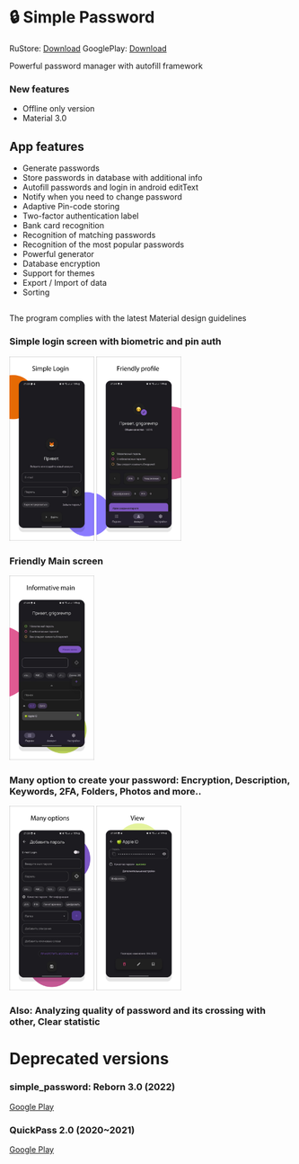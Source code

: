 # :lock: Simple Password

RuStore: [Download](https://apps.rustore.ru/app/com.mikhailgrigorev.simple_password)
GooglePlay: [Download](https://play.google.com/store/apps/details?id=com.mikhailgrigorev.simple_password)

Powerful password manager with autofill framework

### New features

- Offline only version
- Material 3.0

## App features

- Generate passwords
- Store passwords in database with additional info
- Autofill passwords and login in android editText
- Notify when you need to change password
- Adaptive Pin-code storing
- Two-factor authentication label
- Bank card recognition
- Recognition of matching passwords
- Recognition of the most popular passwords
- Powerful generator
- Database encryption
- Support for themes
- Export / Import of data
- Sorting

##
The program complies with the latest Material design guidelines

### Simple login screen with biometric and pin auth

<img src="https://github.com/MikhailGrigorevP/QuickPass-Mobile-Password-manager/blob/master/images/sc1.png" width="30%">
<img src="https://github.com/MikhailGrigorevP/QuickPass-Mobile-Password-manager/blob/master/images/sc2.png" width="30%">

### Friendly Main screen

<img src="https://github.com/MikhailGrigorevP/QuickPass-Mobile-Password-manager/blob/master/images/sc3.png" width="30%">

### Many option to create your password: Encryption, Description, Keywords, 2FA, Folders, Photos and more..

<img src="https://github.com/MikhailGrigorevP/QuickPass-Mobile-Password-manager/blob/master/images/sc4.png" width="30%">
<img src="https://github.com/MikhailGrigorevP/QuickPass-Mobile-Password-manager/blob/master/images/sc5.png" width="30%">

### Also: Analyzing quality of password and its crossing with other, Clear statistic

# Deprecated versions

### simple_password: Reborn 3.0 (2022)

[Google Play](https://play.google.com/store/apps/details?id=com.mikhailgrigorev.simple_password)

### QuickPass 2.0 (2020~2021)

[Google Play](https://play.google.com/store/apps/details?id=com.mikhailgrigorev.simple_password)

